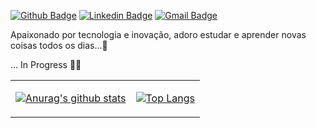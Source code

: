 [![Github Badge](https://img.shields.io/badge/-Github-000?style=flat-square&logo=Github&logoColor=white&link=https://github.com/matheuscl)](https://github.com/matheuscl)
[![Linkedin Badge](https://img.shields.io/badge/-LinkedIn-blue?style=flat-square&logo=Linkedin&logoColor=white&link=https://www.linkedin.com/in/-matheuscl-/)](https://www.linkedin.com/in/-matheuscl-/)
[![Gmail Badge](https://img.shields.io/badge/-Gmail-c14438?style=flat-square&logo=Gmail&logoColor=white&link=mailto:matheus1994lopes@gmail.com)](mailto:matheus1994lopes@gmail.com)

Apaixonado por tecnologia e inovação, adoro estudar e aprender novas coisas todos os dias...💙

... In Progress 👨‍💻

<table cellspacing="0" cellpadding="0" style="border: none">
  <tr>
    <td>
      
[![Anurag's github stats](https://github-readme-stats.vercel.app/api?username=matheuscl&count_private=true&show_icons=true&hide=stars)](https://github.com/anuraghazra/github-readme-stats)      
    </td>
    <td>
      
[![Top Langs](https://github-readme-stats.vercel.app/api/top-langs/?username=matheuscl&layout=compact)](https://github.com/anuraghazra/github-readme-stats)        
    </td>
    </tr> 



<!--
**matheuscl/matheuscl** is a ✨ _special_ ✨ repository because its `README.md` (this file) appears on your GitHub profile.

Here are some ideas to get you started:

- 🔭 I’m currently working on ...
- 🌱 I’m currently learning ...
- 👯 I’m looking to collaborate on ...
- 🤔 I’m looking for help with ...
- 💬 Ask me about ...
- 📫 How to reach me: ...
- 😄 Pronouns: ...
- ⚡ Fun fact: ...
-->

